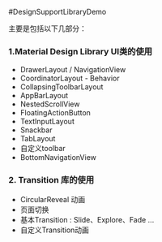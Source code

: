 #DesignSupportLibraryDemo

主要是包括以下几部分：
### 1.Material Design Library UI类的使用
+ DrawerLayout / NavigationView
+ CoordinatorLayout - Behavior
+ CollapsingToolbarLayout
+ AppBarLayout
+ NestedScrollView
+ FloatingActionButton
+ TextInputLayout
+ Snackbar
+ TabLayout
+ 自定义toolbar
+ BottomNavigationView

### 2. Transition 库的使用
+ CircularReveal 动画
+ 页面切换
+ 基本Transition : Slide、Explore、Fade ...
+ 自定义Transition动画
